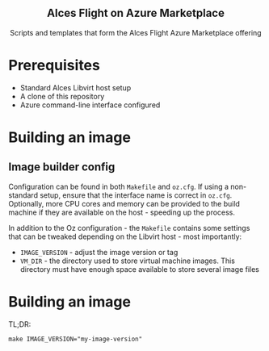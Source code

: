 <div align="center">
    <h2>Alces Flight on Azure Marketplace</h2>
    <p align="center">
        <p>Scripts and templates that form the Alces Flight Azure Marketplace offering</p>
    </p>
</div>

# Prerequisites

* Standard Alces Libvirt host setup
* A clone of this repository
* Azure command-line interface configured

# Building an image

## Image builder config

Configuration can be found in both `Makefile` and `oz.cfg`. If using a non-standard setup, ensure that the interface name is correct in `oz.cfg`. Optionally, more CPU cores and memory can be provided to the build machine if they are available on the host - speeding up the process.

In addition to the Oz configuration - the `Makefile` contains some settings that can be tweaked depending on the Libvirt host - most importantly:

* `IMAGE_VERSION` - adjust the image version or tag
* `VM_DIR` - the directory used to store virtual machine images. This directory must have enough space available to store several image files

# Building an image

TL;DR:

```
make IMAGE_VERSION="my-image-version"
```
